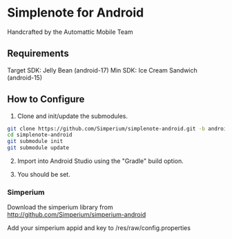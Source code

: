 # Simplenote for Android

Handcrafted by the Automattic Mobile Team

## Requirements

Target SDK: Jelly Bean (android-17)
Min SDK: Ice Cream Sandwich (android-15)

## How to Configure

1) Clone and init/update the submodules.

```bash
git clone https://github.com/Simperium/simplenote-android.git -b android-studio
cd simplenote-android
git submodule init
git submodule update
```

2) Import into Android Studio using the "Gradle" build option.

3) You should be set.




### Simperium

Download the simperium library from http://github.com/Simperium/simperium-android

Add your simperium appid and key to /res/raw/config.properties
